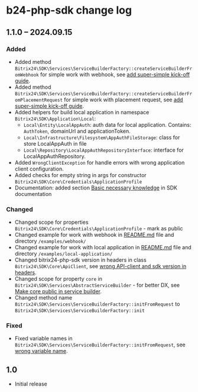 # b24-php-sdk change log

<!--
## Unreleased
### Added
### Changed
### Deprecated
### Removed
### Fixed
### Security
-->

## 1.1.0 – 2024.09.15

### Added

- Added method `Bitrix24\SDK\Services\ServiceBuilderFactory::createServiceBuilderFromWebhook` for simple work with
  webhook, see [add super-simple kick-off guide](https://github.com/bitrix24/b24phpsdk/issues/17).
- Added method `Bitrix24\SDK\Services\ServiceBuilderFactory::createServiceBuilderFromPlacementRequest` for simple work
  with placement request, see [add super-simple kick-off guide](https://github.com/bitrix24/b24phpsdk/issues/17).
- Added helpers for build local application in namespace `Bitrix24\SDK\Application\Local`:
  - `Local\Entity\LocalAppAuth`: auth data for local application. Contains: `AuthToken`, domainUrl and applicationToken.
  - `Local\Infrastructure\Filesystem\AppAuthFileStorage`: class for store LocalAppAuth in file
  - `Local\Repository\LocalAppAuthRepositoryInterface`: interface for LocalAppAuthRepository.
- Added `WrongClientException` for handle errors with wrong application client configuration. 
- Added checks for empty string in args for constructor `Bitrix24\SDK\Core\Credentials\ApplicationProfile`
- Documentation: added section [Basic necessary knowledge](docs/EN/documentation.md) in SDK documentation
### Changed

- Changed scope for properties `Bitrix24\SDK\Core\Credentials\ApplicationProfile` - mark as public
- Changed example for work with webhook in [README.md](README.md) file and directory `/examples/webhook/`
- Changed example for work with local application in [README.md](README.md) file and directory
  `/examples/local-application/`
- Changed bitrix24-php-sdk version in headers in class `Bitrix24\SDK\Core\ApiClient`,
  see [wrong API-client and sdk version in headers](https://github.com/bitrix24/b24phpsdk/issues/13).
- Changed scope for property `core` in `Bitrix24\SDK\Services\AbstractServiceBuilder` - for better DX,
  see [Make core public in service builder](https://github.com/bitrix24/b24phpsdk/issues/26).
- Changed method name `Bitrix24\SDK\Services\ServiceBuilderFactory::initFromRequest` to `Bitrix24\SDK\Services\ServiceBuilderFactory::init`
### Fixed

- Fixed variable names in `Bitrix24\SDK\Services\ServiceBuilderFactory::initFromRequest`,
  see [wrong variable name](https://github.com/bitrix24/b24phpsdk/issues/30).

<!--
### Deprecated

### Removed



### Security
-->

## 1.0

* Initial release